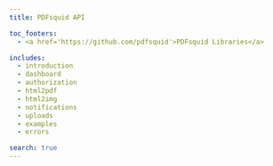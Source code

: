 ```yaml
---
title: PDFsquid API

toc_footers:
  - <a href='https://github.com/pdfsquid'>PDFsquid Libraries</a>

includes:
  - introduction
  - dashboard
  - authorization
  - html2pdf
  - html2img
  - notifications
  - uploads
  - examples
  - errors

search: true
---
```

